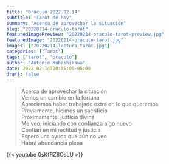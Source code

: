 ```yaml
---
title: "Oráculo 2022.02.14"
subtitle: "Tarot de hoy"
summary: "Acerca de aprovechar la situación"
slug: "20220214-oraculo-tarot"
featuredImagePreview: "20220214-oraculo-tarot-preview.jpg"
featuredImage: "20220214-oraculo-tarot.jpg"
images: ["20220214-lectura-tarot.jpg"]
categories: ["Tarot"]
tags: ["tarot", "oraculo"]
author: "Antonio Kobashikawa"
date: 2022-02-14T20:55:00-05:00
draft: false
---
```


> Acerca de aprovechar la situación \
Vemos un cambio en la fortuna \
Apreciamos haber trabajado extra en lo que queremos \
Previamente, hicimos un sacrificio \
Próximamente, justicia divina \
Me veo, iniciando con confianza algo nuevo \
Confían en mi rectitud y justicia \
Espero una ayuda que aún no veo \
Habrá abundancia plena

{{< youtube 0sKfRZ8OsLU >}}